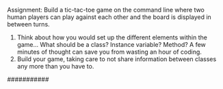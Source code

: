 Assignment:
Build a tic-tac-toe game on the command line where two human players can play against each other and the board is displayed in between turns.

1. Think about how you would set up the different elements within the game… What should be a class? Instance variable? Method? A few minutes of thought can save you from wasting an hour of coding.
2. Build your game, taking care to not share information between classes any more than you have to.

###########
